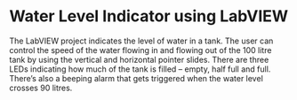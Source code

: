 # Water Level Indicator using LabVIEW
The LabVIEW project indicates the level of water in a tank. The user can control the speed of the water flowing in and flowing out of the 100 litre tank by using the vertical and horizontal pointer slides. There are three LEDs indicating how much of the tank is filled – empty, half full and full. There’s also a beeping alarm that gets triggered when the water level crosses 90 litres.

